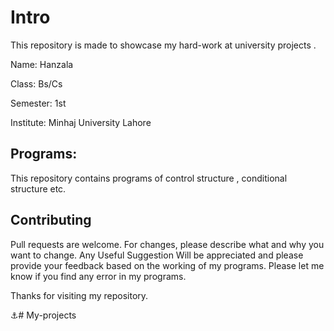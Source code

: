 # Intro

This repository is made to showcase  my hard-work at university projects .

Name: Hanzala 

Class: Bs/Cs

Semester: 1st

Institute: Minhaj University Lahore

## Programs:

This repository contains programs of control structure , conditional structure etc.


## Contributing

Pull requests are welcome. For changes, please describe what and why you want to change. Any Useful Suggestion Will be appreciated and please provide your feedback based on the working of my programs. Please let me know if you find any error in my programs.

Thanks for visiting my repository.

⚓# My-projects
